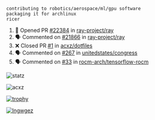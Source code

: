 ```
contributing to robotics/aerospace/ml/gpu software
packaging it for archlinux
ricer
```

<!--START_SECTION:activity-->
1. 💪 Opened PR [#22384](https://github.com/ray-project/ray/pull/22384) in [ray-project/ray](https://github.com/ray-project/ray)
2. 🗣 Commented on [#21866](https://github.com/ray-project/ray/issues/21866) in [ray-project/ray](https://github.com/ray-project/ray)
3. ❌ Closed PR [#1](https://github.com/acxz/dotfiles/pull/1) in [acxz/dotfiles](https://github.com/acxz/dotfiles)
4. 🗣 Commented on [#267](https://github.com/unitedstates/congress/issues/267) in [unitedstates/congress](https://github.com/unitedstates/congress)
5. 🗣 Commented on [#33](https://github.com/rocm-arch/tensorflow-rocm/issues/33) in [rocm-arch/tensorflow-rocm](https://github.com/rocm-arch/tensorflow-rocm)
<!--END_SECTION:activity-->


![statz](https://github-readme-stats.vercel.app/api?username=acxz&include_all_commits=true&show_icons=true)

<p><img align="center" src="https://github-readme-streak-stats.herokuapp.com/?user=acxz&" alt="acxz" /></p>

[![trophy](https://github-profile-trophy.vercel.app/?username=acxz)](https://github.com/ryo-ma/github-profile-trophy)

[![lngwgez](https://github-readme-stats.vercel.app/api/top-langs/?username=acxz&layout=compact)](https://github.com/acxz/github-readme-stats)

